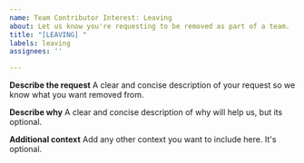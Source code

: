 ```yaml
---
name: Team Contributor Interest: Leaving
about: Let us know you're requesting to be removed as part of a team.
title: "[LEAVING] "
labels: leaving
assignees: ''

---
```


**Describe the request**
A clear and concise description of your request so we know what you want removed from.

**Describe why**
A clear and concise description of why will help us, but its optional.

**Additional context**
Add any other context you want to include here. It's optional.
